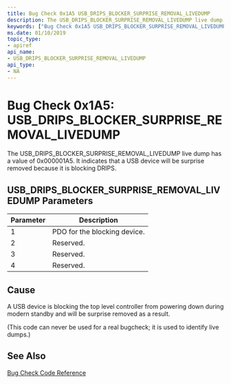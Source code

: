 ```yaml
---
title: Bug Check 0x1A5 USB_DRIPS_BLOCKER_SURPRISE_REMOVAL_LIVEDUMP
description: The USB_DRIPS_BLOCKER_SURPRISE_REMOVAL_LIVEDUMP live dump has a value of 0x000001A5. It indicates that a USB device will be surprise removed because it is blocking DRIPS.
keywords: ["Bug Check 0x1A5 USB_DRIPS_BLOCKER_SURPRISE_REMOVAL_LIVEDUMP", "USB_DRIPS_BLOCKER_SURPRISE_REMOVAL_LIVEDUMP"]
ms.date: 01/10/2019
topic_type:
- apiref
api_name:
- USB_DRIPS_BLOCKER_SURPRISE_REMOVAL_LIVEDUMP
api_type:
- NA
---
```


# Bug Check 0x1A5: USB\_DRIPS\_BLOCKER\_SURPRISE\_REMOVAL\_LIVEDUMP

The USB\_DRIPS\_BLOCKER\_SURPRISE\_REMOVAL\_LIVEDUMP live dump has a value of 0x000001A5. It indicates that a USB device will be surprise removed because it is blocking DRIPS.

## USB\_DRIPS\_BLOCKER\_SURPRISE\_REMOVAL\_LIVEDUMP Parameters

|Parameter|Description|
|--- |--- |
|1| PDO for the blocking device.|
|2| Reserved. |
|3| Reserved. |
|4| Reserved. |

## Cause

A USB device is blocking the top level controller from powering down during modern standby and will be surprise removed as a result.

(This code can never be used for a real bugcheck; it is used to identify live dumps.)


## See Also

[Bug Check Code Reference](bug-check-code-reference2.md)

